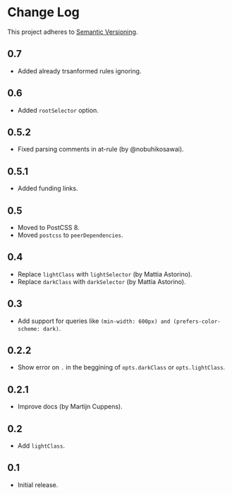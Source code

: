 # Change Log
This project adheres to [Semantic Versioning](http://semver.org/).

## 0.7
* Added already trsanformed rules ignoring.

## 0.6
* Added `rootSelector` option.

## 0.5.2
* Fixed parsing comments in at-rule (by @nobuhikosawai).

## 0.5.1
* Added funding links.

## 0.5
* Moved to PostCSS 8.
* Moved `postcss` to `peerDependencies`.

## 0.4
* Replace `lightClass` with `lightSelector` (by Mattia Astorino).
* Replace `darkClass` with `darkSelector` (by Mattia Astorino).

## 0.3
* Add support for queries like
  `(min-width: 600px) and (prefers-color-scheme: dark)`.

## 0.2.2
* Show error on `.` in the beggining of `opts.darkClass` or `opts.lightClass`.

## 0.2.1
* Improve docs (by Martijn Cuppens).

## 0.2
* Add `lightClass`.

## 0.1
* Initial release.
